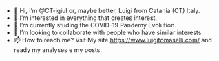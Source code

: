 - 👋 Hi, I’m @CT-igiul or, maybe better, Luigi from Catania (CT) Italy.
- 👀 I’m interested in everything that creates interest.
- 🌱 I’m currently studing the COVID-19 Pandemy Evolution. 
- 💞️ I’m looking to collaborate with people who have similar interests.
- 📫 How to reach me? Vsit My site https://www.luigitomaselli.com/ and ready my analyses e my posts.

<!---
CT-igiul/CT-igiul is a ✨ special ✨ repository because its `README.md` (this file) appears on your GitHub profile.
You can click the Preview link to take a look at your changes.
--->
